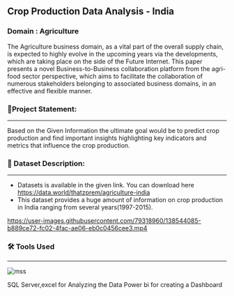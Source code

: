 ##  Crop Production Data Analysis - India

### Domain : Agriculture
The Agriculture business domain, as a vital part of the overall supply chain, is expected 
to highly evolve in the upcoming years via the developments, which are taking place on 
the side of the Future Internet. This paper presents a novel Business-to-Business 
collaboration platform from the agri-food sector perspective, which aims to facilitate the 
collaboration of numerous stakeholders belonging to associated business domains, in an 
effective and flexible manner.
### 📝Project Statement:
__________________________________

Based on the Given  Information the ultimate goal would be to predict crop 
production and find important insights highlighting key indicators and metrics that 
influence the crop production.

 
 ### 📌 Dataset Description:
 ___________________________________
 
  - Datasets is available in the given link. You can download here https://data.world/thatzprem/agriculture-india 
  - This dataset provides a huge amount of information on crop production in India ranging 
    from several years(1997-2015).
 
 

https://user-images.githubusercontent.com/79318960/138544085-b889ce72-fc02-4fac-ae06-eb0c0456cee3.mp4



  
 ### 🛠 Tools Used
 _________________

 ![mss](https://user-images.githubusercontent.com/79318960/137679658-83858a89-2c34-456b-b789-e7d3f63423f5.png)
 
 SQL Server,excel  for Analyzing the Data
 Power bi for creating a Dashboard
 

 





 
















 


 



 
